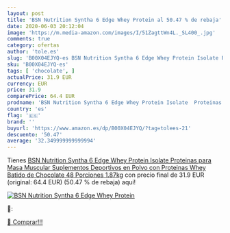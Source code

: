 ```yaml
---
layout: post
title: 'BSN Nutrition Syntha 6 Edge Whey Protein al 50.47 % de rebaja'
date: 2020-06-03 20:12:04
image: 'https://m.media-amazon.com/images/I/51ZagttWn4L._SL400_.jpg'
comments: true
category: ofertas
author: 'tole.es'
slug: 'B00X04EJYQ-es BSN Nutrition Syntha 6 Edge Whey Protein Isolate Proteinas...'
sku: 'B00X04EJYQ-es'
tags: [ 'chocolate', ]
actualPrice: 31.9 EUR
currency: EUR
price: 31.9
comparePrice: 64.4 EUR
prodname: 'BSN Nutrition Syntha 6 Edge Whey Protein Isolate  Proteinas para Masa Muscular  Suplementos Deportivos en Polvo con Proteinas Whey  Batido de Chocolate  48 Porciones  1.87kg'
country: 'es'
flag: '🇪🇸'
brand: ''
buyurl: 'https://www.amazon.es/dp/B00X04EJYQ/?tag=tolees-21'
descuento: '50.47'
average: '32.349999999999994'
---
```


Tienes [BSN Nutrition Syntha 6 Edge Whey Protein Isolate  Proteinas para Masa Muscular  Suplementos Deportivos en Polvo con Proteinas Whey  Batido de Chocolate  48 Porciones  1.87kg](https://www.amazon.es/dp/B00X04EJYQ/?tag=tolees-21) con precio final de  31.9 EUR (original: 64.4 EUR) (50.47 %  de rebaja) aqui!

[![BSN Nutrition Syntha 6 Edge Whey Protein](https://m.media-amazon.com/images/I/51ZagttWn4L._SL400_.jpg)](https://www.amazon.es/dp/B00X04EJYQ/?tag=tolees-21)

🔎:


[🛒 Comprar!!!](https://www.amazon.es/dp/B00X04EJYQ/?tag=tolees-21)

